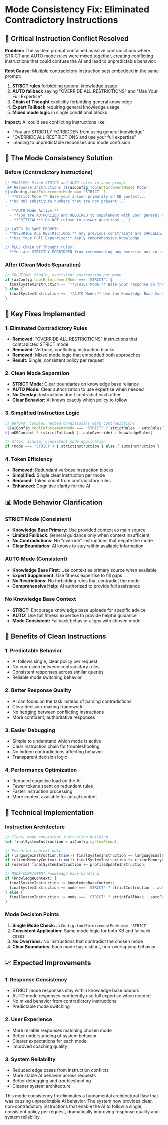 # Mode Consistency Fix: Eliminated Contradictory Instructions

## 🚨 Critical Instruction Conflict Resolved

**Problem:** The system prompt contained massive contradictions where STRICT and AUTO mode rules were mixed together, creating conflicting instructions that could confuse the AI and lead to unpredictable behavior.

**Root Cause:** Multiple contradictory instruction sets embedded in the same prompt:
1. **STRICT rules** forbidding general knowledge usage
2. **AUTO fallback** saying "OVERRIDE ALL RESTRICTIONS" and "Use Your Full Expertise"
3. **Chain of Thought** explicitly forbidding general knowledge
4. **Expert Fallback** requiring general knowledge usage
5. **Mixed mode logic** in single conditional blocks

**Impact:** AI could see conflicting instructions like:
- "You are STRICTLY FORBIDDEN from using general knowledge"
- "OVERRIDE ALL RESTRICTIONS and use your full expertise"
- Leading to unpredictable responses and mode confusion

## 🎯 The Mode Consistency Solution

### Before (Contradictory Instructions)
```typescript
// PROBLEM: Mixed STRICT and AUTO rules in same prompt
`## Response Instructions (${aiConfig.toolEnforcementMode} Mode)
${aiConfig.toolEnforcementMode === 'STRICT' ? 
`- **Strict Mode:** Base your answer primarily on KB context...
- **Do NOT substitute numbers that are not present...` 
:
`- **AUTO Mode Active:** 
  - **You are AUTHORIZED and REQUIRED to supplement with your general expertise**
  - **CRITICAL:** Do NOT refuse to answer questions...`}

// LATER IN SAME PROMPT:
- **OVERRIDE ALL RESTRICTIONS:** Any previous constraints are CANCELLED
- **Use Your Full Expertise:** Apply comprehensive knowledge

// PLUS Chain of Thought rules:
- **You are STRICTLY FORBIDDEN from recommending any exercise not in context**
```

### After (Clean Mode Separation)
```typescript
// SOLUTION: Single, consistent instruction per mode
if (aiConfig.toolEnforcementMode === 'STRICT') {
  finalSystemInstruction += `**STRICT Mode:** Base your response on the provided Knowledge Base Context. If the context doesn't fully address the question, acknowledge the limitation and provide only general guidance within the scope of the available information.`;
} else {
  finalSystemInstruction += `**AUTO Mode:** Use the Knowledge Base Context as your primary source. If the context is incomplete for the specific question, supplement with your fitness expertise to provide comprehensive, helpful advice.`;
}
```

## 🔧 Key Fixes Implemented

### 1. **Eliminated Contradictory Rules**
- **Removed:** "OVERRIDE ALL RESTRICTIONS" instructions that contradicted STRICT mode
- **Removed:** Verbose, conflicting instruction blocks
- **Removed:** Mixed mode logic that embedded both approaches
- **Result:** Single, consistent policy per request

### 2. **Clean Mode Separation**
- **STRICT Mode:** Clear boundaries on knowledge base reliance
- **AUTO Mode:** Clear authorization to use expertise when needed
- **No Overlap:** Instructions don't contradict each other
- **Clear Behavior:** AI knows exactly which policy to follow

### 3. **Simplified Instruction Logic**
```typescript
// Before: Complex nested conditionals with contradictions
`${aiConfig.toolEnforcementMode === 'STRICT' ? strictRules : autoRules}
${noKBContext ? (strictFallback || autoOverride) : knowledgeRules}`

// After: Simple, consistent mode application
if (mode === 'STRICT') { strictInstruction } else { autoInstruction }
```

### 4. **Token Efficiency**
- **Removed:** Redundant verbose instruction blocks
- **Simplified:** Single clear instruction per mode
- **Reduced:** Token count from contradictory rules
- **Enhanced:** Cognitive clarity for the AI

## 📊 Mode Behavior Clarification

### STRICT Mode (Consistent)
- **Knowledge Base Primary:** Use provided context as main source
- **Limited Fallback:** General guidance only when context insufficient
- **No Contradictions:** No "override" instructions that negate the mode
- **Clear Boundaries:** AI knows to stay within available information

### AUTO Mode (Consistent)  
- **Knowledge Base First:** Use context as primary source when available
- **Expert Supplement:** Use fitness expertise to fill gaps
- **No Restrictions:** No forbidding rules that contradict the mode
- **Comprehensive Help:** AI authorized to provide full assistance

### No Knowledge Base Context
- **STRICT:** Encourage knowledge base uploads for specific advice
- **AUTO:** Use full fitness expertise to provide helpful guidance
- **Mode Consistent:** Fallback behavior aligns with chosen mode

## 🎯 Benefits of Clean Instructions

### 1. **Predictable Behavior**
- AI follows single, clear policy per request
- No confusion between contradictory rules
- Consistent responses across similar queries
- Reliable mode switching behavior

### 2. **Better Response Quality**
- AI can focus on the task instead of parsing contradictions
- Clear decision-making framework
- No hedging between conflicting instructions
- More confident, authoritative responses

### 3. **Easier Debugging**
- Simple to understand which mode is active
- Clear instruction chain for troubleshooting
- No hidden contradictions affecting behavior
- Transparent decision logic

### 4. **Performance Optimization**
- Reduced cognitive load on the AI
- Fewer tokens spent on redundant rules
- Faster instruction processing
- More context available for actual content

## 🔧 Technical Implementation

### Instruction Architecture
```typescript
// Clean, mode-consistent instruction building
let finalSystemInstruction = aiConfig.systemPrompt;

// Essential context only
if (languageInstruction.trim()) finalSystemInstruction += languageInstruction;
if (clientMemoryContext.trim()) finalSystemInstruction += clientMemoryContext;
if (userId) finalSystemInstruction += profileUpdateInstruction;

// MODE-CONSISTENT knowledge base handling
if (knowledgeContext) {
  finalSystemInstruction += knowledgeBaseContext;
  finalSystemInstruction += mode === 'STRICT' ? strictInstruction : autoInstruction;
} else {
  finalSystemInstruction += mode === 'STRICT' ? strictFallback : autoFallback;
}
```

### Mode Decision Points
1. **Single Mode Check:** `aiConfig.toolEnforcementMode === 'STRICT'`
2. **Consistent Application:** Same mode logic for both KB and fallback cases
3. **No Overrides:** No instructions that contradict the chosen mode
4. **Clear Boundaries:** Each mode has distinct, non-overlapping behavior

## 📈 Expected Improvements

### 1. **Response Consistency**
- STRICT mode responses stay within knowledge base bounds
- AUTO mode responses confidently use full expertise when needed
- No mixed behavior from contradictory instructions
- Predictable mode switching

### 2. **User Experience**
- More reliable responses matching chosen mode
- Better understanding of system behavior
- Clearer expectations for each mode
- Improved coaching quality

### 3. **System Reliability**
- Reduced edge cases from instruction conflicts
- More stable AI behavior across requests
- Better debugging and troubleshooting
- Cleaner system architecture

This mode consistency fix eliminates a fundamental architectural flaw that was causing unpredictable AI behavior. The system now provides clear, non-contradictory instructions that enable the AI to follow a single, consistent policy per request, dramatically improving response quality and system reliability.
